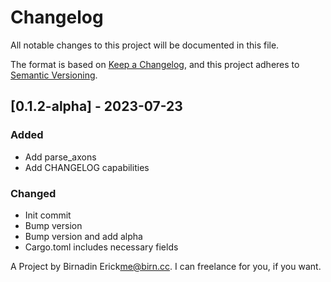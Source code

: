 # Changelog

All notable changes to this project will be documented in this file.

The format is based on [Keep a Changelog](https://keepachangelog.com/en/1.0.0/),
and this project adheres to [Semantic Versioning](https://semver.org/spec/v2.0.0.html).

## [0.1.2-alpha] - 2023-07-23

### Added

- Add parse_axons
- Add CHANGELOG capabilities

### Changed

- Init commit
- Bump version
- Bump version and add alpha
- Cargo.toml includes necessary fields

A Project by Birnadin Erick<me@birn.cc>. I can freelance for you, if you want.
